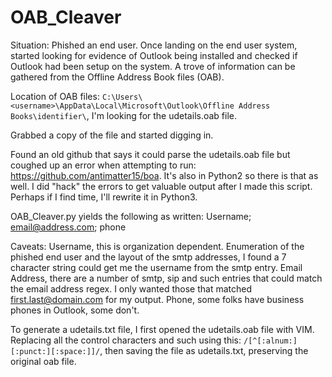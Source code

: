 # OAB_Cleaver

Situation:
  Phished an end user. Once landing on the end user system, started looking for evidence of Outlook being installed and checked if Outlook had been setup on the system. A trove of information can be gathered from the Offline Address Book files (OAB). 
  
  Location of OAB files: `C:\Users\<username>\AppData\Local\Microsoft\Outlook\Offline Address Books\identifier\`, I'm looking for the udetails.oab file.

Grabbed a copy of the file and started digging in.

Found an old github that says it could parse the udetails.oab file but coughed up an error when attempting to run: https://github.com/antimatter15/boa. It's also in Python2 so there is that as well. I did "hack" the errors to get valuable output after I made this script. Perhaps if I find time, I'll rewrite it in Python3.

OAB_Cleaver.py yields the following as written:
Username; email@address.com; phone

Caveats:
  Username, this is organization dependent. Enumeration of the phished end user and the layout of the smtp addresses, I found a 7 character string could get me the username from the smtp entry.
  Email Address, there are a number of smtp, sip and such entries that could match the email address regex. I only wanted those that matched first.last@domain.com for my output.
  Phone, some folks have business phones in Outlook, some don't.

To generate a udetails.txt file, I first opened the udetails.oab file with VIM. Replacing all the control characters and such using this: `/[^[:alnum:][:punct:][:space:]]/`, then saving the file as udetails.txt, preserving the original oab file.
